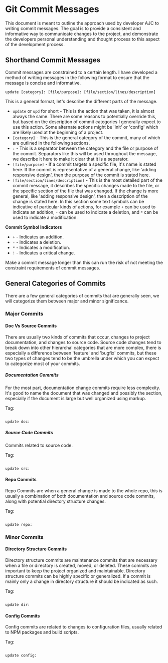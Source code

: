 # Git Commit Messages

This document is meant to outline the approach used by developer AJC to writing commit messages. The goal is to provide a consistent and informative way to communicate changes to the project, and demonstrate the developers personal understanding and thought process to this aspect of the development process.

## Shorthand Commit Messages

Commit messages are constrained to a certain length. I have developed a method of writing messages in the following format to ensure that the message is concise and informative.

```
update [category]: [file/purpose]: [file/section/lines/description]
```

This is a general format, let's describe the different parts of the message.

* `update` or `upd` for short - This is the action that was taken, it is almost always the same. There are some reasons to potentially override this, but based on the description of commit categories I generally expect to use this action. Some alternate actions might be 'init' or 'config' which are likely used at the beginning of a project.
* `[category]` - This is the general category of the commit, many of which are outlined in the following sections.
* `:` - This is a separator between the category and the file or purpose of the commit. Separators like this will be used throughout the message, we describe it here to make it clear that it is a separator.
* `[file/purpose]` - If a commit targets a specific file, it's name is stated here. If the commit is representative of a general change, like 'adding responsive design', then the purpose of the commit is stated here.
* `[file/section/lines/description]` - This is the most detailed part of the commit message, it describes the specific changes made to the file, or the specific section of the file that was changed. If the change is more general, like 'adding responsive design', then a description of the change is stated here. In this section some text symbols can be indicative of particular kinds of actions, for example `+` can be used to indicate an addition, `-` can be used to indicate a deletion, and `*` can be used to indicate a modification.

**Commit Symbol Indicators** <!-- TODO: Add more of these and standardize. -->

* `+` - Indicates an addition.
* `-` - Indicates a deletion.
* `*` - Indicates a modification.
* `!` - Indicates a critical change.


Make a commit message longer than this can run the risk of not meeting the constraint requirements of commit messages.


## General Categories of Commits

There are a few general categories of commits that are generally seen, we will categorize them between major and minor significance.

### Major Commits

#### Doc Vs Source Commits

There are usually two kinds of commits that occur, changes to project documentation, and changes to source code. Source code changes tend to break down into other hierarchal categories that are more complex, there is especially a difference between 'feature' and 'bugfix' commits, but these two types of changes tend to be the umbrella under which you can expect to categorize most of your commits.

##### Documentation Commits

For the most part, documentation change commits require less complexity. It's good to name the document that was changed and possibly the section, especially if the document is large but well organized using markup.

Tag:

```

update doc: 

```

##### Source Code Commits

Commits related to source code.

Tag:

```

update src: 

```

#### Repo Commits

Repo Commits are when a general change is made to the whole repo, this is usually a combination of both documentation and source code commits, along with potential directory structure changes.

Tag:

```

update repo: 

```

### Minor Commits

#### Directory Structure Commits

Directory structure commits are maintenance commits that are necessary when a file or directory is created, moved, or deleted. These commits are important to keep the project organized and maintainable. Directory structure commits can be highly specific or generalized. If a commit is mainly only a change in directory structure it should be indicated as such.

Tag:

```

update dir: 

```

#### Config Commits

Config commits are related to changes to configuration files, usually related to NPM packages and build scripts.

Tag:

```

update config: 

```